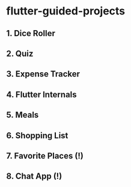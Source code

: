# flutter-guided-projects

## 1. Dice Roller

## 2. Quiz

## 3. Expense Tracker

## 4. Flutter Internals

## 5. Meals

## 6. Shopping List

## 7. Favorite Places (!)

## 8. Chat App (!)



